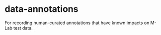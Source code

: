 # data-annotations
For recording human-curated annotations that have known impacts on M-Lab test data.
